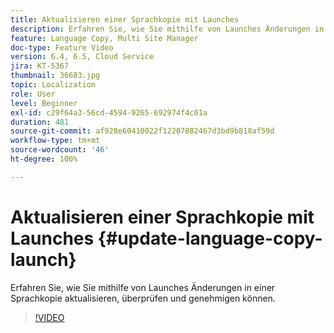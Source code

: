 ```yaml
---
title: Aktualisieren einer Sprachkopie mit Launches
description: Erfahren Sie, wie Sie mithilfe von Launches Änderungen in einer Sprachkopie aktualisieren, überprüfen und genehmigen können.
feature: Language Copy, Multi Site Manager
doc-type: Feature Video
version: 6.4, 6.5, Cloud Service
jira: KT-5367
thumbnail: 36683.jpg
topic: Localization
role: User
level: Beginner
exl-id: c29f64a3-56cd-4594-9265-692974f4c01a
duration: 481
source-git-commit: af928e60410022f12207082467d3bd9b818af59d
workflow-type: tm+mt
source-wordcount: '46'
ht-degree: 100%

---
```


# Aktualisieren einer Sprachkopie mit Launches {#update-language-copy-launch}

Erfahren Sie, wie Sie mithilfe von Launches Änderungen in einer Sprachkopie aktualisieren, überprüfen und genehmigen können.

>[!VIDEO](https://video.tv.adobe.com/v/36683?quality=12&learn=on)
